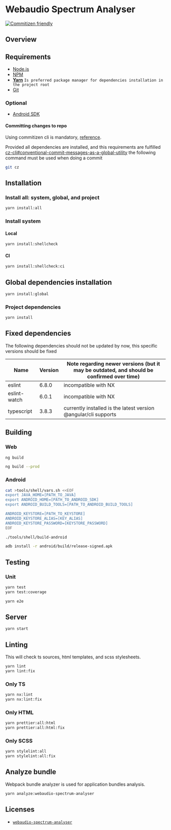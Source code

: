 # Webaudio Spectrum Analyser

[![Commitizen friendly](https://img.shields.io/badge/commitizen-friendly-brightgreen.svg)](http://commitizen.github.io/cz-cli/)

## Overview

## Requirements

- [Node.js](https://nodejs.org/)
- [NPM](https://nodejs.org/)
- **[Yarn](https://yarnpkg.com/)** `Is preferred package manager for dependencies installation in the project root`
- [Git](https://git-scm.com/)

### Optional

- [Android SDK](https://developer.android.com/studio#command-tools)

#### Committing changes to repo

Using commitizen cli is mandatory, [reference](https://github.com/commitizen/cz-cli).

Provided all dependencies are installed, and this requirements are fulfilled [cz-cli#conventional-commit-messages-as-a-global-utility](https://github.com/commitizen/cz-cli#conventional-commit-messages-as-a-global-utility) the following command must be used when doing a commit

```bash
git cz
```

## Installation

### Install all: system, global, and project

```bash
yarn install:all
```

### Install system

#### Local

```bash
yarn install:shellcheck
```

#### CI

```bash
yarn install:shellcheck:ci
```

## Global dependencies installation

```bash
yarn install:global
```

### Project dependencies

```bash
yarn install
```

## Fixed dependencies

The following dependencies should not be updated by now, this specific versions should be fixed

| Name         | Version | Note regarding newer versions (but it may be outdated, and should be confirmed over time) |
| ------------ | ------- | ----------------------------------------------------------------------------------------- |
| eslint       | 6.8.0   | incompatible with NX                                                                      |
| eslint-watch | 6.0.1   | incompatible with NX                                                                      |
| typescript   | 3.8.3   | currently installed is the latest version @angular/cli supports                           |

## Building

### Web

```bash
ng build
```

```bash
ng build --prod
```

### Android

```bash
cat >tools/shell/vars.sh <<EOF
export JAVA_HOME=[PATH_TO_JAVA]
export ANDROID_HOME=[PATH_TO_ANDROID_SDK]
export ANDROID_BUILD_TOOLS=[PATH_TO_ANDROID_BUILD_TOOLS]

ANDROID_KEYSTORE=[PATH_TO_KEYSTORE]
ANDROID_KEYSTORE_ALIAS=[KEY_ALIAS]
ANDROID_KEYSTORE_PASSWORD=[KEYSTORE_PASSWORD]
EOF

./tools/shell/build-android

adb install -r android/build/release-signed.apk
```

## Testing

### Unit

```bash
yarn test
yarn test:coverage
```

```bash
yarn e2e
```

## Server

```bash
yarn start
```

## Linting

This will check ts sources, html templates, and scss stylesheets.

```bash
yarn lint
yarn lint:fix
```

### Only TS

```bash
yarn nx:lint
yarn nx:lint:fix
```

### Only HTML

```bash
yarn prettier:all:html
yarn prettier:all:html:fix
```

### Only SCSS

```bash
yarn stylelint:all
yarn stylelint:all:fix
```

## Analyze bundle

Webpack bundle analyzer is used for application bundles analysis.

```bash
yarn analyze:webaudio-spectrum-analyser
```

## Licenses

- [`webaudio-spectrum-analyser`](LICENSE)
